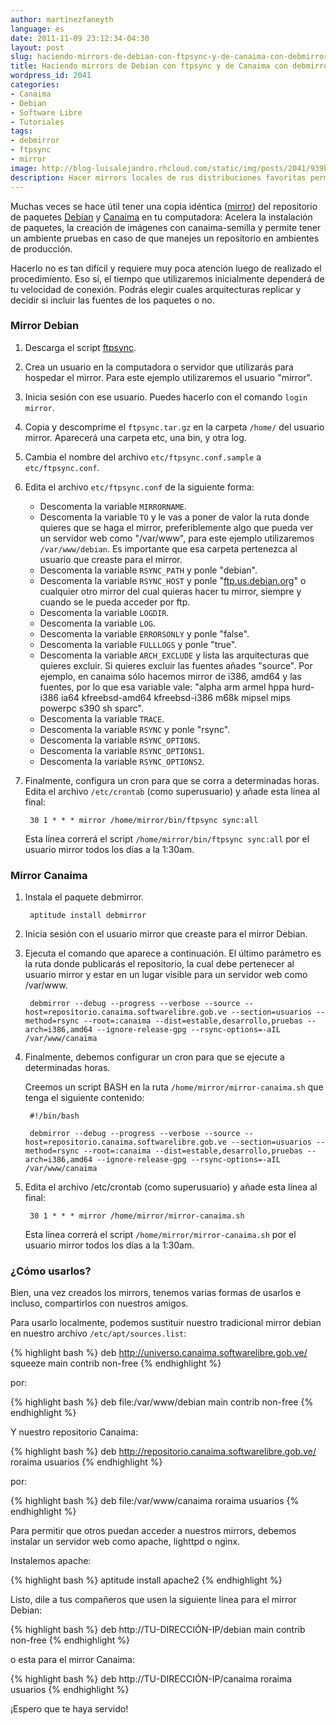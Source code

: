 ```yaml
---
author: martinezfaneyth
language: es
date: 2011-11-09 23:12:34-04:30
layout: post
slug: haciendo-mirrors-de-debian-con-ftpsync-y-de-canaima-con-debmirror
title: Haciendo mirrors de Debian con ftpsync y de Canaima con debmirror
wordpress_id: 2041
categories:
- Canaima
- Debian
- Software Libre
- Tutoriales
tags:
- debmirror
- ftpsync
- mirror
image: http://blog-luisalejandro.rhcloud.com/static/img/posts/2041/939b94309b9de518a524a860b277a2cb.jpg
description: Hacer mirrors locales de rus distribuciones favoritas permite agilizar los procesos de desarrollo, entre otros beneficios.
---
```


Muchas veces se hace útil tener una copia idéntica ([mirror](http://www.debian.org/mirror/)) del repositorio de paquetes [Debian](ftp://ftp.us.debian.org/debian/) y [Canaima](http://repositorio.canaima.softwarelibre.gob.ve/) en tu computadora: Acelera la instalación de paquetes, la creación de imágenes con canaima-semilla y permite tener un ambiente pruebas en caso de que manejes un repositorio en ambientes de producción.

Hacerlo no es tan difícil y requiere muy poca atención luego de realizado el procedimiento. Eso sí, el tiempo que utilizaremos inicialmente dependerá de tu velocidad de conexión. Podrás elegir cuales arquitecturas replicar y decidir si incluir las fuentes de los paquetes o no.

<!-- more -->

### Mirror Debian

1. Descarga el script [ftpsync](http://ftp-master.debian.org/ftpsync.tar.gz).
2. Crea un usuario en la computadora o servidor que utilizarás para hospedar el mirror. Para este ejemplo utilizaremos el usuario "mirror".
3. Inicia sesión con ese usuario. Puedes hacerlo con el comando `login mirror`.
4. Copia y descomprime el `ftpsync.tar.gz` en la carpeta `/home/` del usuario mirror. Aparecerá una carpeta etc, una bin, y otra log.
5. Cambia el nombre del archivo `etc/ftpsync.conf.sample` a `etc/ftpsync.conf`.
6. Edita el archivo `etc/ftpsync.conf` de la siguiente forma:
    * Descomenta la variable `MIRRORNAME`.
    * Descomenta la variable `TO` y le vas a poner de valor la ruta donde quieres que se haga el mirror, preferiblemente algo que pueda ver un servidor web como "/var/www", para este ejemplo utilizaremos `/var/www/debian`. Es importante que esa carpeta pertenezca al usuario que creaste para el mirror.
    * Descomenta la variable `RSYNC_PATH` y ponle "debian".
    * Descomenta la variable `RSYNC_HOST` y ponle "[ftp.us.debian.org](ftp://ftp.us.debian.org/)" o cualquier otro mirror del cual quieras hacer tu mirror, siempre y cuando se le pueda acceder por ftp.
    * Descomenta la variable `LOGDIR`.
    * Descomenta la variable `LOG`.
    * Descomenta la variable `ERRORSONLY` y ponle "false".
    * Descomenta la variable `FULLLOGS` y ponle "true".
    * Descomenta la variable `ARCH_EXCLUDE` y lista las arquitecturas que quieres excluir. Si quieres excluir las fuentes añades "source". Por ejemplo, en canaima sólo hacemos mirror de i386, amd64 y las fuentes, por lo que esa variable vale: "alpha arm armel hppa hurd-i386 ia64 kfreebsd-amd64 kfreebsd-i386 m68k mipsel mips powerpc s390 sh sparc".
    * Descomenta la variable `TRACE`.
    * Descomenta la variable `RSYNC` y ponle "rsync".
    * Descomenta la variable `RSYNC_OPTIONS`.
    * Descomenta la variable `RSYNC_OPTIONS1`.
    * Descomenta la variable `RSYNC_OPTIONS2`.
7. Finalmente, configura un cron para que se corra a determinadas horas. Edita el archivo `/etc/crontab` (como superusuario) y añade esta línea al final:

        30 1 * * * mirror /home/mirror/bin/ftpsync sync:all

    Esta línea correrá el script `/home/mirror/bin/ftpsync sync:all` por el usuario mirror todos los días a la 1:30am.

### Mirror Canaima

1. Instala el paquete debmirror.

        aptitude install debmirror

2. Inicia sesión con el usuario mirror que creaste para el mirror Debian.
3. Ejecuta el comando que aparece a continuación. El último parámetro es la ruta donde publicarás el repositorio, la cual debe pertenecer al usuario mirror y estar en un lugar visible para un servidor web como /var/www.

        debmirror --debug --progress --verbose --source --host=repositorio.canaima.softwarelibre.gob.ve --section=usuarios --method=rsync --root=:canaima --dist=estable,desarrollo,pruebas --arch=i386,amd64 --ignore-release-gpg --rsync-options=-aIL /var/www/canaima

4. Finalmente, debemos configurar un cron para que se ejecute a determinadas horas.

    Creemos un script BASH en la ruta `/home/mirror/mirror-canaima.sh` que tenga el siguiente contenido:

        #!/bin/bash

        debmirror --debug --progress --verbose --source --host=repositorio.canaima.softwarelibre.gob.ve --section=usuarios --method=rsync --root=:canaima --dist=estable,desarrollo,pruebas --arch=i386,amd64 --ignore-release-gpg --rsync-options=-aIL /var/www/canaima

5. Edita el archivo /etc/crontab (como superusuario) y añade esta línea al final:

        30 1 * * * mirror /home/mirror/mirror-canaima.sh

    Esta línea correrá el script `/home/mirror/mirror-canaima.sh` por el usuario mirror todos los días a la 1:30am.

### ¿Cómo usarlos?

Bien, una vez creados los mirrors, tenemos varias formas de usarlos e incluso, compartirlos con nuestros amigos.

Para usarlo localmente, podemos sustituir nuestro tradicional mirror debian en nuestro archivo `/etc/apt/sources.list`:

{% highlight bash %}
deb http://universo.canaima.softwarelibre.gob.ve/ squeeze main contrib non-free
{% endhighlight %}

por:

{% highlight bash %}
deb file:/var/www/debian main contrib non-free
{% endhighlight %}

Y nuestro repositorio Canaima:

{% highlight bash %}
deb http://repositorio.canaima.softwarelibre.gob.ve/ roraima usuarios
{% endhighlight %}

por:

{% highlight bash %}
deb file:/var/www/canaima roraima usuarios
{% endhighlight %}

Para permitir que otros puedan acceder a nuestros mirrors, debemos instalar un servidor web como apache, lighttpd o nginx.

Instalemos apache:

{% highlight bash %}
aptitude install apache2
{% endhighlight %}

Listo, dile a tus compañeros que usen la siguiente línea para el mirror Debian:

{% highlight bash %}
deb http://TU-DIRECCIÓN-IP/debian main contrib non-free
{% endhighlight %}

o esta para el mirror Canaima:

{% highlight bash %}
deb http://TU-DIRECCIÓN-IP/canaima roraima usuarios
{% endhighlight %}

¡Espero que te haya servido!
